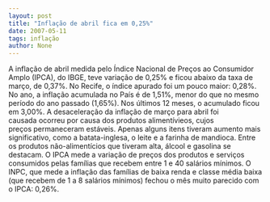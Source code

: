 ```yaml
---
layout: post
title: "Inflação de abril fica em 0,25%"
date: 2007-05-11
tags: inflação
author: None
---
```

A infla&ccedil;&atilde;o de abril medida pelo &Iacute;ndice Nacional de Pre&ccedil;os ao Consumidor Amplo (IPCA), do IBGE,&nbsp;teve varia&ccedil;&atilde;o de 0,25% e ficou abaixo da taxa de mar&ccedil;o, de 0,37%.&nbsp;No Recife, o &iacute;ndice apurado foi um pouco maior: 0,28%.
No ano,&nbsp;a infla&ccedil;&atilde;o acumulada no Pa&iacute;s &eacute; de 1,51%, menor do que no mesmo per&iacute;odo do ano passado (1,65%). Nos &uacute;ltimos 12 meses, o acumulado ficou em 3,00%.
A desacelera&ccedil;&atilde;o da infla&ccedil;&atilde;o de mar&ccedil;o para abril foi causada&nbsp;ocorreu por causa dos produtos aliment&iacute;vieos, cujos pre&ccedil;os&nbsp;permaneceram est&aacute;veis. Apenas alguns itens tiveram aumento mais significativo, como a batata-inglesa, o leite e a farinha de mandioca.
Entre os produtos n&atilde;o-aliment&iacute;cios que tiveram alta, &aacute;lcool e gasolina se destacam. 
O IPCA mede a varia&ccedil;&atilde;o de pre&ccedil;os dos produtos e servi&ccedil;os consumidos pelas fam&iacute;lias que recebem entre 1 e 40 sal&aacute;rios m&iacute;nimos.
O INPC, que mede a&nbsp;infla&ccedil;&atilde;o das fam&iacute;lias de baixa renda e classe m&eacute;dia baixa (que recebem de 1 a 8 sal&aacute;rios m&iacute;nimos) fechou o m&ecirc;s muito parecido com o&nbsp;IPCA:&nbsp;0,26%. 